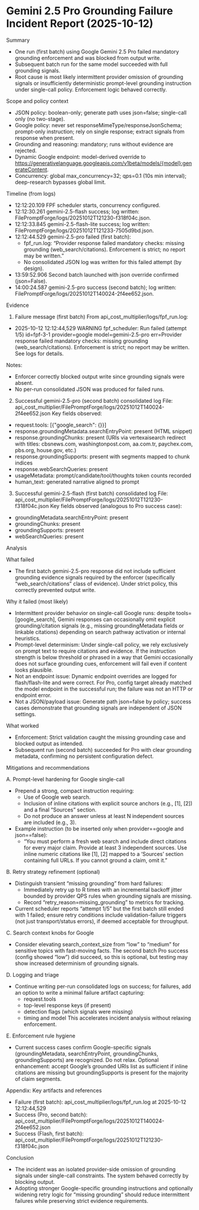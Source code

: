 # Gemini 2.5 Pro Grounding Failure Incident Report (2025-10-12)

Summary
- One run (first batch) using Google Gemini 2.5 Pro failed mandatory grounding enforcement and was blocked from output write.
- Subsequent batch run for the same model succeeded with full grounding signals.
- Root cause is most likely intermittent provider omission of grounding signals or insufficiently deterministic prompt-level grounding instruction under single-call policy. Enforcement logic behaved correctly.

Scope and policy context
- JSON policy: boolean-only; generate path uses json=false; single-call only (no two-stage).
- Google policy: never set responseMimeType/responseJsonSchema; prompt-only instruction; rely on single response; extract signals from response when present.
- Grounding and reasoning: mandatory; runs without evidence are rejected.
- Dynamic Google endpoint: model-derived override to https://generativelanguage.googleapis.com/v1beta/models/{model}:generateContent.
- Concurrency: global max_concurrency=32; qps=0.1 (10s min interval); deep-research bypasses global limit.

Timeline (from logs)
- 12:12:20.109 FPF scheduler starts, concurrency configured.
- 12:12:30.261 gemini-2.5-flash success; log written: FilePromptForge/logs/20251012T121230-f318f04c.json.
- 12:12:33.845 gemini-2.5-flash-lite success; log written: FilePromptForge/logs/20251012T121233-7505d9bd.json.
- 12:12:44.529 gemini-2.5-pro failed (first batch):
  - fpf_run.log: “Provider response failed mandatory checks: missing grounding (web_search/citations). Enforcement is strict; no report may be written.”
  - No consolidated JSON log was written for this failed attempt (by design).
- 13:59:52.906 Second batch launched with json override confirmed (json=False).
- 14:00:24.587 gemini-2.5-pro success (second batch); log written: FilePromptForge/logs/20251012T140024-2f4ee652.json.

Evidence

1) Failure message (first batch)
From api_cost_multiplier/logs/fpf_run.log:
- 2025-10-12 12:12:44,529 WARNING fpf_scheduler: Run failed (attempt 1/5) id=fpf-3-1 provider=google model=gemini-2.5-pro err=Provider response failed mandatory checks: missing grounding (web_search/citations). Enforcement is strict; no report may be written. See logs for details.

Notes:
- Enforcer correctly blocked output write since grounding signals were absent.
- No per-run consolidated JSON was produced for failed runs.

2) Successful gemini-2.5-pro (second batch) consolidated log
File: api_cost_multiplier/FilePromptForge/logs/20251012T140024-2f4ee652.json
Key fields observed:
- request.tools: [{"google_search": {}}]
- response.groundingMetadata.searchEntryPoint: present (HTML snippet)
- response.groundingChunks: present (URIs via vertexaisearch redirect with titles: cbsnews.com, washingtonpost.com, aa.com.tr, paychex.com, pbs.org, house.gov, etc.)
- response.groundingSupports: present with segments mapped to chunk indices
- response.webSearchQueries: present
- usageMetadata: prompt/candidate/tool/thoughts token counts recorded
- human_text: generated narrative aligned to prompt

3) Successful gemini-2.5-flash (first batch) consolidated log
File: api_cost_multiplier/FilePromptForge/logs/20251012T121230-f318f04c.json
Key fields observed (analogous to Pro success case):
- groundingMetadata.searchEntryPoint: present
- groundingChunks: present
- groundingSupports: present
- webSearchQueries: present

Analysis

What failed
- The first batch gemini-2.5-pro response did not include sufficient grounding evidence signals required by the enforcer (specifically “web_search/citations” class of evidence). Under strict policy, this correctly prevented output write.

Why it failed (most likely)
- Intermittent provider behavior on single-call Google runs: despite tools=[google_search], Gemini responses can occasionally omit explicit grounding/citation signals (e.g., missing groundingMetadata fields or linkable citations) depending on search pathway activation or internal heuristics.
- Prompt-level determinism: Under single-call policy, we rely exclusively on prompt text to require citations and evidence. If the instruction strength is below threshold or phrased in a way that Gemini occasionally does not surface grounding cues, enforcement will fail even if content looks plausible.
- Not an endpoint issue: Dynamic endpoint overrides are logged for flash/flash-lite and were correct. For Pro, config target already matched the model endpoint in the successful run; the failure was not an HTTP or endpoint error.
- Not a JSON/payload issue: Generate path json=false by policy; success cases demonstrate that grounding signals are independent of JSON settings.

What worked
- Enforcement: Strict validation caught the missing grounding case and blocked output as intended.
- Subsequent run (second batch) succeeded for Pro with clear grounding metadata, confirming no persistent configuration defect.

Mitigations and recommendations

A. Prompt-level hardening for Google single-call
- Prepend a strong, compact instruction requiring:
  - Use of Google web search.
  - Inclusion of inline citations with explicit source anchors (e.g., [1], [2]) and a final “Sources” section.
  - Do not produce an answer unless at least N independent sources are included (e.g., 3).
- Example instruction (to be inserted only when provider==google and json==false):
  - “You must perform a fresh web search and include direct citations for every major claim. Provide at least 3 independent sources. Use inline numeric citations like [1], [2] mapped to a ‘Sources’ section containing full URLs. If you cannot ground a claim, omit it.”

B. Retry strategy refinement (optional)
- Distinguish transient “missing grounding” from hard failures:
  - Immediately retry up to R times with an incremental backoff jitter bounded by provider QPS rules when grounding signals are missing.
  - Record “retry_reason=missing_grounding” to metrics for tracking.
- Current scheduler reports “attempt 1/5” but the first batch still ended with 1 failed; ensure retry conditions include validation-failure triggers (not just transport/status errors), if deemed acceptable for throughput.

C. Search context knobs for Google
- Consider elevating search_context_size from “low” to “medium” for sensitive topics with fast-moving facts. The second batch Pro success (config showed “low”) did succeed, so this is optional, but testing may show increased determinism of grounding signals.

D. Logging and triage
- Continue writing per-run consolidated logs on success; for failures, add an option to write a minimal failure artifact capturing:
  - request.tools
  - top-level response keys (if present)
  - detection flags (which signals were missing)
  - timing and model
  This accelerates incident analysis without relaxing enforcement.

E. Enforcement rule hygiene
- Current success cases confirm Google-specific signals (groundingMetadata, searchEntryPoint, groundingChunks, groundingSupports) are recognized. Do not relax. Optional enhancement: accept Google’s grounded URIs list as sufficient if inline citations are missing but groundingSupports is present for the majority of claim segments.

Appendix: Key artifacts and references
- Failure (first batch): api_cost_multiplier/logs/fpf_run.log at 2025-10-12 12:12:44,529
- Success (Pro, second batch): api_cost_multiplier/FilePromptForge/logs/20251012T140024-2f4ee652.json
- Success (Flash, first batch): api_cost_multiplier/FilePromptForge/logs/20251012T121230-f318f04c.json

Conclusion
- The incident was an isolated provider-side omission of grounding signals under single-call constraints. The system behaved correctly by blocking output.
- Adopting stronger Google-specific grounding instructions and optionally widening retry logic for “missing grounding” should reduce intermittent failures while preserving strict evidence requirements.

